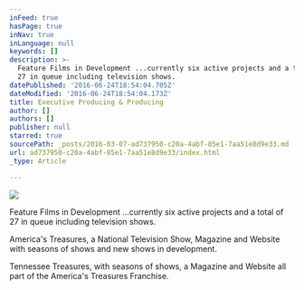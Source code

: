 ```yaml
---
inFeed: true
hasPage: true
inNav: true
inLanguage: null
keywords: []
description: >-
  Feature Films in Development ...currently six active projects and a total of
  27 in queue including television shows.
datePublished: '2016-06-24T18:54:04.705Z'
dateModified: '2016-06-24T18:54:04.173Z'
title: Executive Producing & Producing
author: []
authors: []
publisher: null
starred: true
sourcePath: _posts/2016-03-07-ad737950-c20a-4abf-85e1-7aa51e8d9e33.md
url: ad737950-c20a-4abf-85e1-7aa51e8d9e33/index.html
_type: Article

---
```

![](https://s3-us-west-2.amazonaws.com/the-grid-img/p/daaa8767c64daede7c7aa7bb8a1c1c69e8be3d3b.jpg)

Feature Films in Development ...currently six active projects and a total of 27 in queue including television shows.

America's Treasures, a National Television Show, Magazine and Website with seasons of shows and new shows in development.

Tennessee Treasures, with seasons of shows, a Magazine and Website all part of the America's Treasures Franchise.